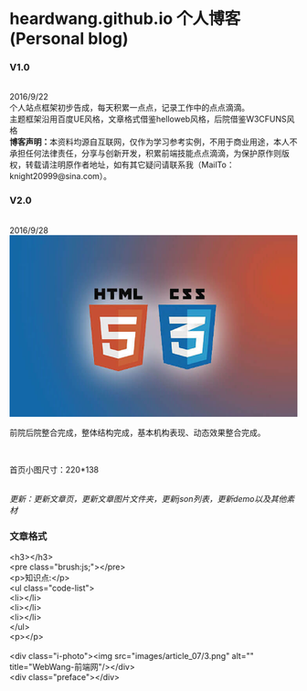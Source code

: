 # heardwang.github.io 个人博客 (Personal blog)
<h3>V1.0</h3><br>
2016/9/22<br>
个人站点框架初步告成，每天积累一点点，记录工作中的点点滴滴。<br>
主题框架沿用百度UE风格，文章格式借鉴helloweb风格，后院借鉴W3CFUNS风格<br>
<span><strong>博客声明：</strong>本资料均源自互联网，仅作为学习参考实例，不用于商业用途，本人不承担任何法律责任，分享与创新开发，积累前端技能点点滴滴，为保护原作则版权，转载请注明原作者地址，如有其它疑问请联系我（MailTo：knight20999@sina.com）。</span><br>
<h3>V2.0</h3><br>
2016/9/28<br>
<img class="" src='images/h5c3.jpg' alt='' width='550px'><br>
<p>前院后院整合完成，整体结构完成，基本机构表现、动态效果整合完成。</p><br>
<p>首页小图尺寸：220*138</p><br>
<i>更新：更新文章页，更新文章图片文件夹，更新json列表，更新demo以及其他素材</i><br>
<h3>文章格式</h3>
&lt;h3>&lt;/h3><br>
&lt;pre class="brush:js;">&lt;/pre><br>
&lt;p>知识点:&lt;/p><br>
&lt;ul class="code-list"><br>
&lt;li>&lt;/li><br>
&lt;li>&lt;/li><br>
&lt;li>&lt;/li><br>
&lt;/ul><br>
&lt;p>&lt;/p><br>
<br>
&lt;div class="i-photo">&lt;img src="images/article_07/3.png" alt="" title="WebWang-前端网"/>&lt;/div><br>
&lt;div class="preface">&lt;/div><br>
